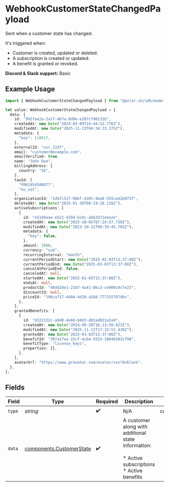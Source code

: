 # WebhookCustomerStateChangedPayload

Sent when a customer state has changed.

It's triggered when:

* Customer is created, updated or deleted.
* A subscription is created or updated.
* A benefit is granted or revoked.

**Discord & Slack support:** Basic

## Example Usage

```typescript
import { WebhookCustomerStateChangedPayload } from "@polar-sh/sdk/models/components/webhookcustomerstatechangedpayload.js";

let value: WebhookCustomerStateChangedPayload = {
  data: {
    id: "992fae2a-2a17-4b7a-8d9e-e287cf90131b",
    createdAt: new Date("2024-03-09T14:44:52.776Z"),
    modifiedAt: new Date("2025-11-13T04:34:33.275Z"),
    metadata: {
      "key": 118917,
    },
    externalId: "usr_1337",
    email: "customer@example.com",
    emailVerified: true,
    name: "John Doe",
    billingAddress: {
      country: "SE",
    },
    taxId: [
      "FR61954506077",
      "eu_vat",
    ],
    organizationId: "1dbfc517-0bbf-4301-9ba8-555ca42b9737",
    deletedAt: new Date("2025-01-30T08:19:18.118Z"),
    activeSubscriptions: [
      {
        id: "e5149aae-e521-42b9-b24c-abb3d71eea2e",
        createdAt: new Date("2025-10-01T07:24:57.730Z"),
        modifiedAt: new Date("2023-10-12T06:39:45.765Z"),
        metadata: {
          "key": false,
        },
        amount: 1000,
        currency: "usd",
        recurringInterval: "month",
        currentPeriodStart: new Date("2025-02-03T13:37:00Z"),
        currentPeriodEnd: new Date("2025-03-03T13:37:00Z"),
        cancelAtPeriodEnd: false,
        canceledAt: null,
        startedAt: new Date("2025-01-03T13:37:00Z"),
        endsAt: null,
        productId: "d8dd2de1-21b7-4a41-8bc3-ce909c0cfe23",
        discountId: null,
        priceId: "196ca717-4d84-4d28-a1b8-777255797dbc",
      },
    ],
    grantedBenefits: [
      {
        id: "d322132c-a9d0-4e0d-b8d3-d81ad021a3a9",
        createdAt: new Date("2024-09-20T16:13:50.823Z"),
        modifiedAt: new Date("2025-11-12T17:32:52.430Z"),
        grantedAt: new Date("2025-01-03T13:37:00Z"),
        benefitId: "397a17aa-15cf-4cb4-9333-18040203cf98",
        benefitType: "license_keys",
        properties: {},
      },
    ],
    avatarUrl: "https://www.gravatar.com/avatar/xxx?d=blank",
  },
};
```

## Fields

| Field                                                                                         | Type                                                                                          | Required                                                                                      | Description                                                                                   | Example                                                                                       |
| --------------------------------------------------------------------------------------------- | --------------------------------------------------------------------------------------------- | --------------------------------------------------------------------------------------------- | --------------------------------------------------------------------------------------------- | --------------------------------------------------------------------------------------------- |
| `type`                                                                                        | *string*                                                                                      | :heavy_check_mark:                                                                            | N/A                                                                                           | customer.state_changed                                                                        |
| `data`                                                                                        | [components.CustomerState](../../models/components/customerstate.md)                          | :heavy_check_mark:                                                                            | A customer along with additional state information:<br/><br/>* Active subscriptions<br/>* Active benefits |                                                                                               |